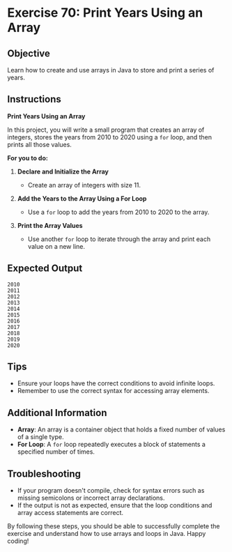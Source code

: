 # Exercise 70: Print Years Using an Array

## Objective
Learn how to create and use arrays in Java to store and print a series of years.

## Instructions

**Print Years Using an Array**

In this project, you will write a small program that creates an array of integers, stores the years from 2010 to 2020 using a `for` loop, and then prints all those values.

**For you to do:**

1. **Declare and Initialize the Array**
    - Create an array of integers with size 11.

2. **Add the Years to the Array Using a For Loop**
    - Use a `for` loop to add the years from 2010 to 2020 to the array.

3. **Print the Array Values**
    - Use another `for` loop to iterate through the array and print each value on a new line.

## Expected Output
```
2010
2011
2012
2013
2014
2015
2016
2017
2018
2019
2020
```

## Tips
- Ensure your loops have the correct conditions to avoid infinite loops.
- Remember to use the correct syntax for accessing array elements.

## Additional Information
- **Array**: An array is a container object that holds a fixed number of values of a single type.
- **For Loop**: A `for` loop repeatedly executes a block of statements a specified number of times.

## Troubleshooting
- If your program doesn't compile, check for syntax errors such as missing semicolons or incorrect array declarations.
- If the output is not as expected, ensure that the loop conditions and array access statements are correct.

By following these steps, you should be able to successfully complete the exercise and understand how to use arrays and loops in Java. Happy coding!
